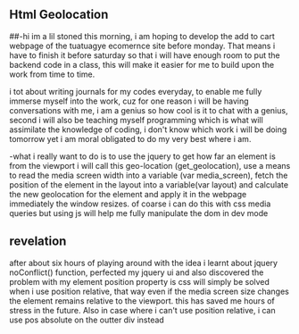 
<p align="center">


## Html Geolocation
##-hi im a lil stoned this morning, i am hoping to develop the add to cart webpage of 
the tuatuagye ecomernce site before monday. That means i have to finish it before saturday so that 
i will have enough room to put the backend code in a class, this will make it easier for me to build
upon the work from time to time.

i tot about writing journals for my codes everyday, to enable me fully immerse myself into the work, cuz
for one reason i will be having conversations with me, i am a genius so how cool is it to chat with
a genius, second i will also be teaching myself programming which is what will assimilate the knowledge of
coding, i don't know which work i will be doing tomorrow yet i am moral obligated to do my very best where i am.


-what  i really want to do is to use the jquery to get how far an element is from the viewport 
i will call this geo-location (get_geolocation), use a means to read the media screen width into a
variable (var media_screen), fetch the position of the element in the layout into a variable(var layout)
and calculate the new geolocation for the element and apply it in the webpage immediately the window resizes.
of coarse i can do this with css media queries but using js will help me fully manipulate the dom in dev mode


## revelation
after about six hours of playing around with the idea i learnt about jquery noConflict() function,
perfected my jquery ui and also discovered the problem with my element position property is css will
simply be solved when i use position relative, that way even if the media screen size changes the
element remains relative to the viewport. this has saved me hours of stress in the future. Also
in case where i can't use position relative, i can use pos absolute on the outter div instead

</p>